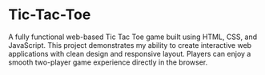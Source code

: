 # Tic-Tac-Toe
A fully functional web-based Tic Tac Toe game built using HTML, CSS, and JavaScript. This project demonstrates my ability to create interactive web applications with clean design and responsive layout. Players can enjoy a smooth two-player game experience directly in the browser.
